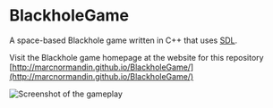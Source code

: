 # BlackholeGame
A space-based Blackhole game written in C++ that uses [SDL](http://libsdl.org).

Visit the Blackhole game homepage at the website for this repository
[http://marcnormandin.github.io/BlackholeGame/](http://marcnormandin.github.io/BlackholeGame/)

![Screenshot of the gameplay](http://i.imgur.com/4aaPzbZ.png)
